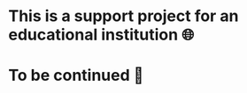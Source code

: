 # This is a support project for an educational institution :globe_with_meridians:

# To be continued :pushpin: